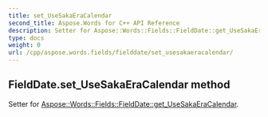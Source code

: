 ```yaml
---
title: set_UseSakaEraCalendar
second_title: Aspose.Words for C++ API Reference
description: Setter for Aspose::Words::Fields::FieldDate::get_UseSakaEraCalendar. 
type: docs
weight: 0
url: /cpp/aspose.words.fields/fielddate/set_usesakaeracalendar/
---
```

## FieldDate.set_UseSakaEraCalendar method


Setter for [Aspose::Words::Fields::FieldDate::get_UseSakaEraCalendar](./get_usesakaeracalendar/).

